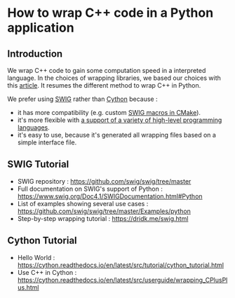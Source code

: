 # How to wrap C++ code in a Python application

## Introduction
We wrap C++ code to gain some computation speed in a interpreted language. In the choices of wrapping libraries, we based our choices with this [article](http://scipy-lectures.org/advanced/interfacing_with_c/interfacing_with_c.html).
It resumes the different method to wrap C++ in Python.

We prefer using [SWIG](https://en.wikipedia.org/wiki/SWIG) rather than [Cython](https://en.wikipedia.org/wiki/Cython) because :
- it has more compatibility (e.g. custom [SWIG macros in CMake](https://cmake.org/cmake/help/latest/module/UseSWIG.html)).
- it's more flexible with [a support of a variety of high-level programming languages](https://www.swig.org/compare.html).
- it's easy to use, because it's generated all wrapping files based on a simple interface file.

## SWIG Tutorial
- SWIG repository : https://github.com/swig/swig/tree/master
- Full documentation on SWIG's support of Python : https://www.swig.org/Doc4.1/SWIGDocumentation.html#Python
- List of examples showing several use cases : https://github.com/swig/swig/tree/master/Examples/python
- Step-by-step wrapping tutorial : https://dridk.me/swig.html

## Cython Tutorial
- Hello World : https://cython.readthedocs.io/en/latest/src/tutorial/cython_tutorial.html
- Use C++ in Cython : https://cython.readthedocs.io/en/latest/src/userguide/wrapping_CPlusPlus.html
